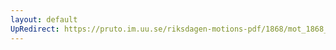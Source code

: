 ```yaml
---
layout: default
UpRedirect: https://pruto.im.uu.se/riksdagen-motions-pdf/1868/mot_1868__ak__193.pdf
---
```

